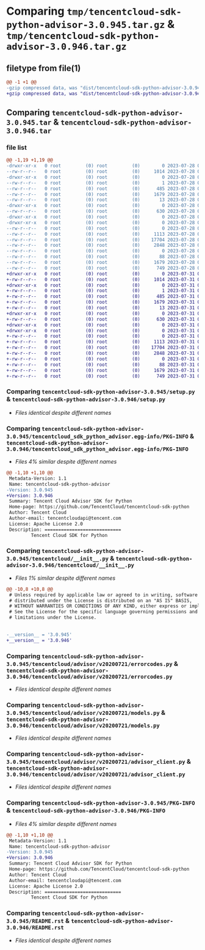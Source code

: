 # Comparing `tmp/tencentcloud-sdk-python-advisor-3.0.945.tar.gz` & `tmp/tencentcloud-sdk-python-advisor-3.0.946.tar.gz`

## filetype from file(1)

```diff
@@ -1 +1 @@
-gzip compressed data, was "dist/tencentcloud-sdk-python-advisor-3.0.945.tar", last modified: Fri Jul 28 00:19:55 2023, max compression
+gzip compressed data, was "dist/tencentcloud-sdk-python-advisor-3.0.946.tar", last modified: Mon Jul 31 00:17:59 2023, max compression
```

## Comparing `tencentcloud-sdk-python-advisor-3.0.945.tar` & `tencentcloud-sdk-python-advisor-3.0.946.tar`

### file list

```diff
@@ -1,19 +1,19 @@
-drwxr-xr-x   0 root         (0) root         (0)        0 2023-07-28 00:19:55.000000 tencentcloud-sdk-python-advisor-3.0.945/
--rw-r--r--   0 root         (0) root         (0)     1014 2023-07-28 00:19:50.000000 tencentcloud-sdk-python-advisor-3.0.945/setup.py
-drwxr-xr-x   0 root         (0) root         (0)        0 2023-07-28 00:19:55.000000 tencentcloud-sdk-python-advisor-3.0.945/tencentcloud_sdk_python_advisor.egg-info/
--rw-r--r--   0 root         (0) root         (0)        1 2023-07-28 00:19:54.000000 tencentcloud-sdk-python-advisor-3.0.945/tencentcloud_sdk_python_advisor.egg-info/dependency_links.txt
--rw-r--r--   0 root         (0) root         (0)      485 2023-07-28 00:19:55.000000 tencentcloud-sdk-python-advisor-3.0.945/tencentcloud_sdk_python_advisor.egg-info/SOURCES.txt
--rw-r--r--   0 root         (0) root         (0)     1679 2023-07-28 00:19:54.000000 tencentcloud-sdk-python-advisor-3.0.945/tencentcloud_sdk_python_advisor.egg-info/PKG-INFO
--rw-r--r--   0 root         (0) root         (0)       13 2023-07-28 00:19:54.000000 tencentcloud-sdk-python-advisor-3.0.945/tencentcloud_sdk_python_advisor.egg-info/top_level.txt
-drwxr-xr-x   0 root         (0) root         (0)        0 2023-07-28 00:19:55.000000 tencentcloud-sdk-python-advisor-3.0.945/tencentcloud/
--rw-r--r--   0 root         (0) root         (0)      630 2023-07-28 00:19:50.000000 tencentcloud-sdk-python-advisor-3.0.945/tencentcloud/__init__.py
-drwxr-xr-x   0 root         (0) root         (0)        0 2023-07-28 00:19:55.000000 tencentcloud-sdk-python-advisor-3.0.945/tencentcloud/advisor/
-drwxr-xr-x   0 root         (0) root         (0)        0 2023-07-28 00:19:55.000000 tencentcloud-sdk-python-advisor-3.0.945/tencentcloud/advisor/v20200721/
--rw-r--r--   0 root         (0) root         (0)        0 2023-07-28 00:19:50.000000 tencentcloud-sdk-python-advisor-3.0.945/tencentcloud/advisor/v20200721/__init__.py
--rw-r--r--   0 root         (0) root         (0)     1113 2023-07-28 00:19:50.000000 tencentcloud-sdk-python-advisor-3.0.945/tencentcloud/advisor/v20200721/errorcodes.py
--rw-r--r--   0 root         (0) root         (0)    17704 2023-07-28 00:19:50.000000 tencentcloud-sdk-python-advisor-3.0.945/tencentcloud/advisor/v20200721/models.py
--rw-r--r--   0 root         (0) root         (0)     2848 2023-07-28 00:19:50.000000 tencentcloud-sdk-python-advisor-3.0.945/tencentcloud/advisor/v20200721/advisor_client.py
--rw-r--r--   0 root         (0) root         (0)        0 2023-07-28 00:19:50.000000 tencentcloud-sdk-python-advisor-3.0.945/tencentcloud/advisor/__init__.py
--rw-r--r--   0 root         (0) root         (0)       88 2023-07-28 00:19:55.000000 tencentcloud-sdk-python-advisor-3.0.945/setup.cfg
--rw-r--r--   0 root         (0) root         (0)     1679 2023-07-28 00:19:55.000000 tencentcloud-sdk-python-advisor-3.0.945/PKG-INFO
--rw-r--r--   0 root         (0) root         (0)      749 2023-07-28 00:19:50.000000 tencentcloud-sdk-python-advisor-3.0.945/README.rst
+drwxr-xr-x   0 root         (0) root         (0)        0 2023-07-31 00:17:59.000000 tencentcloud-sdk-python-advisor-3.0.946/
+-rw-r--r--   0 root         (0) root         (0)     1014 2023-07-31 00:17:59.000000 tencentcloud-sdk-python-advisor-3.0.946/setup.py
+drwxr-xr-x   0 root         (0) root         (0)        0 2023-07-31 00:17:59.000000 tencentcloud-sdk-python-advisor-3.0.946/tencentcloud_sdk_python_advisor.egg-info/
+-rw-r--r--   0 root         (0) root         (0)        1 2023-07-31 00:17:59.000000 tencentcloud-sdk-python-advisor-3.0.946/tencentcloud_sdk_python_advisor.egg-info/dependency_links.txt
+-rw-r--r--   0 root         (0) root         (0)      485 2023-07-31 00:17:59.000000 tencentcloud-sdk-python-advisor-3.0.946/tencentcloud_sdk_python_advisor.egg-info/SOURCES.txt
+-rw-r--r--   0 root         (0) root         (0)     1679 2023-07-31 00:17:59.000000 tencentcloud-sdk-python-advisor-3.0.946/tencentcloud_sdk_python_advisor.egg-info/PKG-INFO
+-rw-r--r--   0 root         (0) root         (0)       13 2023-07-31 00:17:59.000000 tencentcloud-sdk-python-advisor-3.0.946/tencentcloud_sdk_python_advisor.egg-info/top_level.txt
+drwxr-xr-x   0 root         (0) root         (0)        0 2023-07-31 00:17:59.000000 tencentcloud-sdk-python-advisor-3.0.946/tencentcloud/
+-rw-r--r--   0 root         (0) root         (0)      630 2023-07-31 00:17:59.000000 tencentcloud-sdk-python-advisor-3.0.946/tencentcloud/__init__.py
+drwxr-xr-x   0 root         (0) root         (0)        0 2023-07-31 00:17:59.000000 tencentcloud-sdk-python-advisor-3.0.946/tencentcloud/advisor/
+drwxr-xr-x   0 root         (0) root         (0)        0 2023-07-31 00:17:59.000000 tencentcloud-sdk-python-advisor-3.0.946/tencentcloud/advisor/v20200721/
+-rw-r--r--   0 root         (0) root         (0)        0 2023-07-31 00:17:59.000000 tencentcloud-sdk-python-advisor-3.0.946/tencentcloud/advisor/v20200721/__init__.py
+-rw-r--r--   0 root         (0) root         (0)     1113 2023-07-31 00:17:59.000000 tencentcloud-sdk-python-advisor-3.0.946/tencentcloud/advisor/v20200721/errorcodes.py
+-rw-r--r--   0 root         (0) root         (0)    17704 2023-07-31 00:17:59.000000 tencentcloud-sdk-python-advisor-3.0.946/tencentcloud/advisor/v20200721/models.py
+-rw-r--r--   0 root         (0) root         (0)     2848 2023-07-31 00:17:59.000000 tencentcloud-sdk-python-advisor-3.0.946/tencentcloud/advisor/v20200721/advisor_client.py
+-rw-r--r--   0 root         (0) root         (0)        0 2023-07-31 00:17:59.000000 tencentcloud-sdk-python-advisor-3.0.946/tencentcloud/advisor/__init__.py
+-rw-r--r--   0 root         (0) root         (0)       88 2023-07-31 00:17:59.000000 tencentcloud-sdk-python-advisor-3.0.946/setup.cfg
+-rw-r--r--   0 root         (0) root         (0)     1679 2023-07-31 00:17:59.000000 tencentcloud-sdk-python-advisor-3.0.946/PKG-INFO
+-rw-r--r--   0 root         (0) root         (0)      749 2023-07-31 00:17:59.000000 tencentcloud-sdk-python-advisor-3.0.946/README.rst
```

### Comparing `tencentcloud-sdk-python-advisor-3.0.945/setup.py` & `tencentcloud-sdk-python-advisor-3.0.946/setup.py`

 * *Files identical despite different names*

### Comparing `tencentcloud-sdk-python-advisor-3.0.945/tencentcloud_sdk_python_advisor.egg-info/PKG-INFO` & `tencentcloud-sdk-python-advisor-3.0.946/tencentcloud_sdk_python_advisor.egg-info/PKG-INFO`

 * *Files 4% similar despite different names*

```diff
@@ -1,10 +1,10 @@
 Metadata-Version: 1.1
 Name: tencentcloud-sdk-python-advisor
-Version: 3.0.945
+Version: 3.0.946
 Summary: Tencent Cloud Advisor SDK for Python
 Home-page: https://github.com/TencentCloud/tencentcloud-sdk-python
 Author: Tencent Cloud
 Author-email: tencentcloudapi@tencent.com
 License: Apache License 2.0
 Description: ============================
         Tencent Cloud SDK for Python
```

### Comparing `tencentcloud-sdk-python-advisor-3.0.945/tencentcloud/__init__.py` & `tencentcloud-sdk-python-advisor-3.0.946/tencentcloud/__init__.py`

 * *Files 1% similar despite different names*

```diff
@@ -10,8 +10,8 @@
 # Unless required by applicable law or agreed to in writing, software
 # distributed under the License is distributed on an "AS IS" BASIS,
 # WITHOUT WARRANTIES OR CONDITIONS OF ANY KIND, either express or implied.
 # See the License for the specific language governing permissions and
 # limitations under the License.
 
 
-__version__ = '3.0.945'
+__version__ = '3.0.946'
```

### Comparing `tencentcloud-sdk-python-advisor-3.0.945/tencentcloud/advisor/v20200721/errorcodes.py` & `tencentcloud-sdk-python-advisor-3.0.946/tencentcloud/advisor/v20200721/errorcodes.py`

 * *Files identical despite different names*

### Comparing `tencentcloud-sdk-python-advisor-3.0.945/tencentcloud/advisor/v20200721/models.py` & `tencentcloud-sdk-python-advisor-3.0.946/tencentcloud/advisor/v20200721/models.py`

 * *Files identical despite different names*

### Comparing `tencentcloud-sdk-python-advisor-3.0.945/tencentcloud/advisor/v20200721/advisor_client.py` & `tencentcloud-sdk-python-advisor-3.0.946/tencentcloud/advisor/v20200721/advisor_client.py`

 * *Files identical despite different names*

### Comparing `tencentcloud-sdk-python-advisor-3.0.945/PKG-INFO` & `tencentcloud-sdk-python-advisor-3.0.946/PKG-INFO`

 * *Files 4% similar despite different names*

```diff
@@ -1,10 +1,10 @@
 Metadata-Version: 1.1
 Name: tencentcloud-sdk-python-advisor
-Version: 3.0.945
+Version: 3.0.946
 Summary: Tencent Cloud Advisor SDK for Python
 Home-page: https://github.com/TencentCloud/tencentcloud-sdk-python
 Author: Tencent Cloud
 Author-email: tencentcloudapi@tencent.com
 License: Apache License 2.0
 Description: ============================
         Tencent Cloud SDK for Python
```

### Comparing `tencentcloud-sdk-python-advisor-3.0.945/README.rst` & `tencentcloud-sdk-python-advisor-3.0.946/README.rst`

 * *Files identical despite different names*

